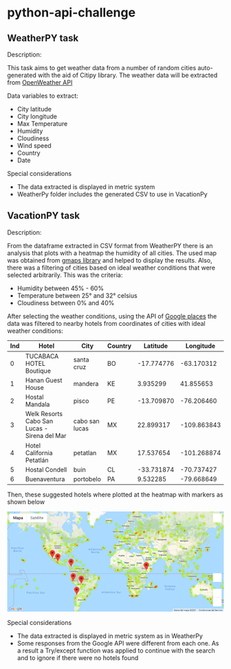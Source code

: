# python-api-challenge

## WeatherPY task 
Description:

This task aims to get weather data from a number of random cities auto-generated with the aid of Citipy library.
The weather data will be extracted from <a href="https://openweathermap.org/api">OpenWeather API</a>

Data variables to extract:
<ul>
  <li>City latitude</li>
  <li>City longitude</li>
  <li>Max Temperature</li>
  <li>Humidity</li>
  <li>Cloudiness</li>
  <li>Wind speed</li>
  <li>Country</li>
  <li>Date</li>
</ul>

Special considerations
<ul>
  <li>The data extracted is displayed in metric system</li>
  <li>WeatherPy folder includes the generated CSV to use in VacationPy</li>
</ul>

## VacationPY task

Description:

From the dataframe extracted in CSV format from WeatherPY there is an analysis that plots with a heatmap the humidity of all cities.
The used map was obtained from <a href="https://jupyter-gmaps.readthedocs.io/en/latest/index.html">gmaps library</a> and helped to display the results.
Also, there was a filtering of cities based on ideal weather conditions that were selected arbitrarily. This was the criteria:

<ul>
  <li>Humidity between 45% - 60%</li>
  <li>Temperature between 25° and 32° celsius</li>
  <li>Cloudiness between 0% and 40%</li>
</ul>

After selecting the weather conditions, using the API of <a href="https://developers.google.com/places/web-service/search">Google places</a> the data was filtered to nearby hotels from coordinates of cities with ideal weather conditions:


|Ind| Hotel	                                      |City           |	Country	| Latitude  |	Longitude |
|---| ------------------------------------------- |---------------| --------| ----------|-----------|
|0	|TUCABACA HOTEL Boutique                      |	santa cruz    |	BO	    |-17.774776 |-63.170312 |
|1	|Hanan Guest House	                          |mandera        |	KE      |	3.935299	|41.855653  |
|2	|Hostal Mandala                               |	pisco	        | PE      |-13.709870	|-76.206460 |
|3	|Welk Resorts Cabo San Lucas - Sirena del Mar |	cabo san lucas|	MX	    |22.899317  |-109.863843|
|4	|Hotel California Petatlán                    |	petatlan	    | MX	    |17.537654	|-101.268874|
|5	|Hostal Condell                               |	buin	        | CL      |-33.731874 |-70.737427 |
|6	|Buenaventura                                 |	portobelo     |	PA      |	9.532285  |-79.668649 |


Then, these suggested hotels where plotted at the heatmap with markers as shown below

![](VacationPy/VacationsMap.png)


Special considerations
<ul>
  <li>The data extracted is displayed in metric system as in WeatherPy</li>
  <li>Some responses from the Google API were different from each one. As a result a Try/except function was applied to continue with the search and to ignore if there were no hotels found </li>
</ul>
